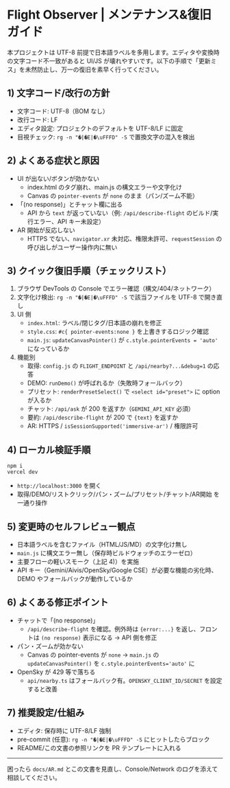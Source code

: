 # Flight Observer | メンテナンス&復旧ガイド

本プロジェクトは UTF-8 前提で日本語ラベルを多用します。エディタや変換時の文字コード不一致があると UI/JS が壊れやすいです。以下の手順で「更新ミス」を未然防止し、万一の復旧を素早く行ってください。

## 1) 文字コード/改行の方針
- 文字コード: UTF-8（BOM なし）
- 改行コード: LF
- エディタ設定: プロジェクトのデフォルトを UTF-8/LF に固定
- 目視チェック: `rg -n "�|�E|�\uFFFD" -S` で置換文字の混入を検出

## 2) よくある症状と原因
- UI が出ない/ボタンが効かない
  - index.html のタグ崩れ、main.js の構文エラーや文字化け
  - Canvas の `pointer-events` が `none` のまま（パン/ズーム不能）
- 「(no response)」とチャット欄に出る
  - API から `text` が返っていない（例: `/api/describe-flight` のビルド/実行エラー、API キー未設定）
- AR 開始が反応しない
  - HTTPS でない、`navigator.xr` 未対応、権限未許可、`requestSession` の呼び出しがユーザー操作内に無い

## 3) クイック復旧手順（チェックリスト）
1. ブラウザ DevTools の Console でエラー確認（構文/404/ネットワーク）
2. 文字化け検出: `rg -n "�|�E|�\uFFFD" -S` で該当ファイルを UTF-8 で開き直し
3. UI 側
   - `index.html`: ラベル/閉じタグ/日本語の崩れを修正
   - `style.css`: `#c{ pointer-events:none }` を上書きするロジック確認
   - `main.js`: `updateCanvasPointer()` が `c.style.pointerEvents = 'auto'` になっているか
4. 機能別
   - 取得: `config.js` の `FLIGHT_ENDPOINT` と `/api/nearby?...&debug=1` の応答
   - DEMO: `runDemo()` が呼ばれるか（失敗時フォールバック）
   - プリセット: `renderPresetSelect()` で `<select id="preset">` に option が入るか
   - チャット: `/api/ask` が 200 を返すか（`GEMINI_API_KEY` 必須）
   - 要約: `/api/describe-flight` が 200 で `{text}` を返すか
   - AR: HTTPS / `isSessionSupported('immersive-ar')` / 権限許可

## 4) ローカル検証手順
```
npm i
vercel dev
```
- `http://localhost:3000` を開く
- 取得/DEMO/リストクリック/パン・ズーム/プリセット/チャット/AR開始 を一通り操作

## 5) 変更時のセルフレビュー観点
- 日本語ラベルを含むファイル（HTML/JS/MD）の文字化け無し
- `main.js` に構文エラー無し（保存時ビルドウォッチのエラーゼロ）
- 主要フローの軽いスモーク（上記 4)）を実施
- API キー（Gemini/Aivis/OpenSky/Google CSE）が必要な機能の劣化時、DEMO やフォールバックが動作しているか

## 6) よくある修正ポイント
- チャットで「(no response)」
  - `/api/describe-flight` を確認。例外時は `{error:...}` を返し、フロントは `(no response)` 表示になる → API 側を修正
- パン・ズームが効かない
  - Canvas の pointer-events が `none` → `main.js` の `updateCanvasPointer()` を `c.style.pointerEvents='auto'` に
- OpenSky が 429 等で落ちる
  - `api/nearby.ts` はフォールバック有。`OPENSKY_CLIENT_ID/SECRET` を設定すると改善

## 7) 推奨設定/仕組み
- エディタ: 保存時に UTF-8/LF 強制
- pre-commit (任意): `rg -n "�|�E|�\uFFFD" -S` にヒットしたらブロック
- README/この文書の参照リンクを PR テンプレートに入れる

---
困ったら `docs/AR.md` とこの文書を見直し、Console/Network のログを添えて相談してください。
